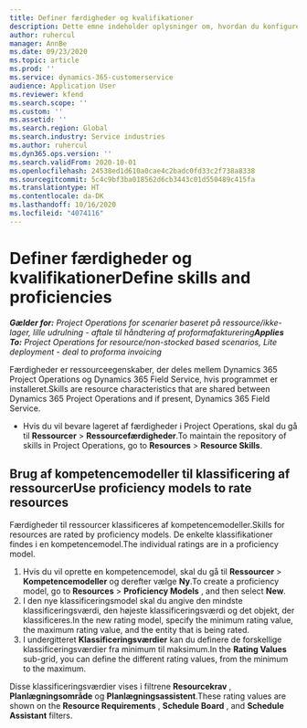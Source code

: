 ```yaml
---
title: Definer færdigheder og kvalifikationer
description: Dette emne indeholder oplysninger om, hvordan du konfigurerer kompetencemodeller til vurdering af ressourcer.
author: ruhercul
manager: AnnBe
ms.date: 09/23/2020
ms.topic: article
ms.prod: ''
ms.service: dynamics-365-customerservice
audience: Application User
ms.reviewer: kfend
ms.search.scope: ''
ms.custom: ''
ms.assetid: ''
ms.search.region: Global
ms.search.industry: Service industries
ms.author: ruhercul
ms.dyn365.ops.version: ''
ms.search.validFrom: 2020-10-01
ms.openlocfilehash: 24538ed1d610a0cae4c2badc0fd33c2f738a8338
ms.sourcegitcommit: 5c4c9bf3ba018562d6cb3443c01d550489c415fa
ms.translationtype: HT
ms.contentlocale: da-DK
ms.lasthandoff: 10/16/2020
ms.locfileid: "4074116"
---
```

# <a name="define-skills-and-proficiencies"></a><span data-ttu-id="687e5-103">Definer færdigheder og kvalifikationer</span><span class="sxs-lookup"><span data-stu-id="687e5-103">Define skills and proficiencies</span></span>

<span data-ttu-id="687e5-104">_**Gælder for:** Project Operations for scenarier baseret på ressource/ikke-lager, lille udrulning - aftale til håndtering af proformafakturering_</span><span class="sxs-lookup"><span data-stu-id="687e5-104">_**Applies To:** Project Operations for resource/non-stocked based scenarios, Lite deployment - deal to proforma invoicing_</span></span>

<span data-ttu-id="687e5-105">Færdigheder er ressourceegenskaber, der deles mellem Dynamics 365 Project Operations og Dynamics 365 Field Service, hvis programmet er installeret.</span><span class="sxs-lookup"><span data-stu-id="687e5-105">Skills are resource characteristics that are shared between Dynamics 365 Project Operations and if present, Dynamics 365 Field Service.</span></span> 

- <span data-ttu-id="687e5-106">Hvis du vil bevare lageret af færdigheder i Project Operations, skal du gå til **Ressourcer** \> **Ressourcefærdigheder**.</span><span class="sxs-lookup"><span data-stu-id="687e5-106">To maintain the repository of skills in Project Operations, go to **Resources** \> **Resource Skills**.</span></span> 

## <a name="use-proficiency-models-to-rate-resources"></a><span data-ttu-id="687e5-107">Brug af kompetencemodeller til klassificering af ressourcer</span><span class="sxs-lookup"><span data-stu-id="687e5-107">Use proficiency models to rate resources</span></span>

<span data-ttu-id="687e5-108">Færdigheder til ressourcer klassificeres af kompetencemodeller.</span><span class="sxs-lookup"><span data-stu-id="687e5-108">Skills for resources are rated by proficiency models.</span></span> <span data-ttu-id="687e5-109">De enkelte klassifikationer findes i en kompetencemodel.</span><span class="sxs-lookup"><span data-stu-id="687e5-109">The individual ratings are in a proficiency model.</span></span> 

1. <span data-ttu-id="687e5-110">Hvis du vil oprette en kompetencemodel, skal du gå til **Ressourcer** \> **Kompetencemodeller** og derefter vælge **Ny**.</span><span class="sxs-lookup"><span data-stu-id="687e5-110">To create a proficiency model, go to **Resources** \> **Proficiency Models** , and then select **New**.</span></span>
2. <span data-ttu-id="687e5-111">I den nye klassificeringsmodel skal du angive den mindste klassificeringsværdi, den højeste klassificeringsværdi og det objekt, der klassificeres.</span><span class="sxs-lookup"><span data-stu-id="687e5-111">In the new rating model, specify the minimum rating value, the maximum rating value, and the entity that is being rated.</span></span>
3. <span data-ttu-id="687e5-112">I undergitteret **Klassificeringsværdier** kan du definere de forskellige klassificeringsværdier fra minimum til maksimum.</span><span class="sxs-lookup"><span data-stu-id="687e5-112">In the **Rating Values** sub-grid, you can define the different rating values, from the minimum to the maximum.</span></span>


<span data-ttu-id="687e5-113">Disse klassificeringsværdier vises i filtrene **Resourcekrav** , **Planlægningsområde** og **Planlægningsassistent**.</span><span class="sxs-lookup"><span data-stu-id="687e5-113">These rating values are shown on the **Resource Requirements** , **Schedule Board** , and **Schedule Assistant** filters.</span></span>
